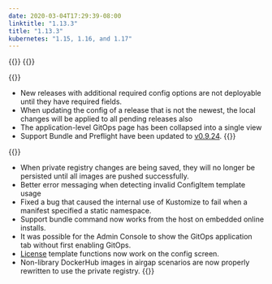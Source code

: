 ```yaml
---
date: 2020-03-04T17:29:39-08:00
linktitle: "1.13.3"
title: "1.13.3"
kubernetes: "1.15, 1.16, and 1.17"
---
```


{{<features>}}
{{</features>}}

{{<changes>}}
* New releases with additional required config options are not deployable until they have required fields.
* When updating the config of a release that is not the newest, the local changes will be applied to all pending releases also
* The application-level GitOps page has been collapsed into a single view
* Support Bundle and Preflight have been updated to [v0.9.24](https://github.com/replicatedhq/troubleshoot/releases/tag/v0.9.24).
{{</changes>}}

{{<fixes>}}
* When private registry changes are being saved, they will no longer be persisted until all images are pushed successfully.
* Better error messaging when detecting invalid ConfigItem template usage
* Fixed a bug that caused the internal use of Kustomize to fail when a manifest specified a static namespace.
* Support bundle command now works from the host on embedded online installs.
* It was possible for the Admin Console to show the GitOps application tab without first enabling GitOps.
* [License](https://kots.io/reference/template-functions/license-context/) template functions now work on the config screen.
* Non-library DockerHub images in airgap scenarios are now properly rewritten to use the private registry.
{{</fixes>}}
